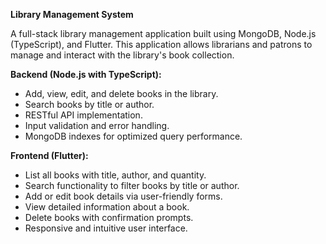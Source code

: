 **Library Management System**

A full-stack library management application built using MongoDB, Node.js (TypeScript), and Flutter. This application allows librarians and patrons to manage and interact with the library's book collection.


**Backend (Node.js with TypeScript):**
- Add, view, edit, and delete books in the library.
- Search books by title or author.
- RESTful API implementation.
- Input validation and error handling.
- MongoDB indexes for optimized query performance.

**Frontend (Flutter):**
- List all books with title, author, and quantity.
- Search functionality to filter books by title or author.
- Add or edit book details via user-friendly forms.
- View detailed information about a book.
- Delete books with confirmation prompts.
- Responsive and intuitive user interface.
